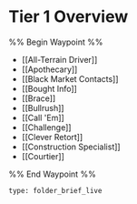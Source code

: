 # Tier 1 Overview

%% Begin Waypoint %%
- [[All-Terrain Driver]]
- [[Apothecary]]
- [[Black Market Contacts]]
- [[Bought Info]]
- [[Brace]]
- [[Bullrush]]
- [[Call 'Em]]
- [[Challenge]]
- [[Clever Retort]]
- [[Construction Specialist]]
- [[Courtier]]

%% End Waypoint %%

 
```ccard
type: folder_brief_live
```
 

